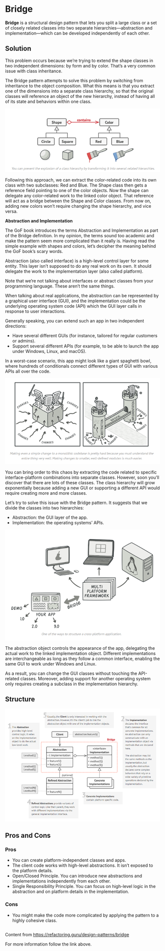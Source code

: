 
# Bridge

**Bridge** is a structural design pattern that lets you split a large class or a set of closely related classes into two separate hierarchies—abstraction and implementation—which can be developed independently of each other.

## Solution

This problem occurs because we’re trying to extend the shape classes in two independent dimensions: by form and by color. That’s a very common issue with class inheritance.

The Bridge pattern attempts to solve this problem by switching from inheritance to the object composition. What this means is that you extract one of the dimensions into a separate class hierarchy, so that the original classes will reference an object of the new hierarchy, instead of having all of its state and behaviors within one class.

![](https://github.com/Venfurge/DesignPatterns/blob/Bridge/images/Bridge_diagram_2.png?raw=true)

Following this approach, we can extract the color-related code into its own class with two subclasses: Red and Blue. The Shape class then gets a reference field pointing to one of the color objects. Now the shape can delegate any color-related work to the linked color object. That reference will act as a bridge between the Shape and Color classes. From now on, adding new colors won’t require changing the shape hierarchy, and vice versa.

****Abstraction and Implementation****

The GoF book  introduces the terms Abstraction and Implementation as part of the Bridge definition. In my opinion, the terms sound too academic and make the pattern seem more complicated than it really is. Having read the simple example with shapes and colors, let’s decipher the meaning behind the GoF book’s scary words.

Abstraction (also called interface) is a high-level control layer for some entity. This layer isn’t supposed to do any real work on its own. It should delegate the work to the implementation layer (also called platform).

Note that we’re not talking about interfaces or abstract classes from your programming language. These aren’t the same things.

When talking about real applications, the abstraction can be represented by a graphical user interface (GUI), and the implementation could be the underlying operating system code (API) which the GUI layer calls in response to user interactions.

Generally speaking, you can extend such an app in two independent directions:

- Have several different GUIs (for instance, tailored for regular customers or admins).
- Support several different APIs (for example, to be able to launch the app under Windows, Linux, and macOS).

In a worst-case scenario, this app might look like a giant spaghetti bowl, where hundreds of conditionals connect different types of GUI with various APIs all over the code.

![](https://github.com/Venfurge/DesignPatterns/blob/Bridge/images/Bridge_diagram_3.png?raw=true)

You can bring order to this chaos by extracting the code related to specific interface-platform combinations into separate classes. However, soon you’ll discover that there are lots of these classes. The class hierarchy will grow exponentially because adding a new GUI or supporting a different API would require creating more and more classes.

Let’s try to solve this issue with the Bridge pattern. It suggests that we divide the classes into two hierarchies:

- Abstraction: the GUI layer of the app.
- Implementation: the operating systems’ APIs.

![](https://github.com/Venfurge/DesignPatterns/blob/Bridge/images/Bridge_diagram_4.png?raw=true)

The abstraction object controls the appearance of the app, delegating the actual work to the linked implementation object. Different implementations are interchangeable as long as they follow a common interface, enabling the same GUI to work under Windows and Linux.

As a result, you can change the GUI classes without touching the API-related classes. Moreover, adding support for another operating system only requires creating a subclass in the implementation hierarchy.


## Structure

![](https://github.com/Venfurge/DesignPatterns/blob/Bridge/images/Bridge_diagram.png?raw=true)

## Pros and Cons

### Pros
 - You can create platform-independent classes and apps.
 - The client code works with high-level abstractions. It isn’t exposed to the platform details.
 - Open/Closed Principle. You can introduce new abstractions and implementations independently from each other.
 - Single Responsibility Principle. You can focus on high-level logic in the abstraction and on platform details in the implementation.
### Cons
 - You might make the code more complicated by applying the pattern to a highly cohesive class.

 ##
 Content from https://refactoring.guru/design-patterns/bridge

 For more information follow the link above.
